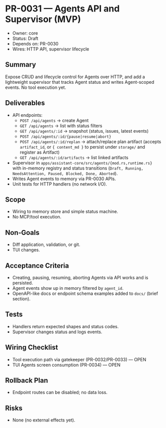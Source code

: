 # PR-0031 — Agents API and Supervisor (MVP)

- Owner: core
- Status: Draft
- Depends on: PR-0030
- Wires: HTTP API, supervisor lifecycle

## Summary
Expose CRUD and lifecycle control for Agents over HTTP, and add a lightweight supervisor that tracks Agent status and writes Agent-scoped events. No tool execution yet.

## Deliverables
- API endpoints:
  - `POST /api/agents` → create Agent
  - `GET /api/agents` → list with status filters
  - `GET /api/agents/:id` → snapshot (status, issues, latest events)
  - `POST /api/agents/:id/{pause|resume|abort}`
  - `POST /api/agents/:id/replan` → attach/replace plan artifact (accepts `artifact_id`, or `{ content_md }` to persist under `storage/` and register as Artifact)
  - `GET /api/agents/:id/artifacts` → list linked artifacts
- Supervisor in `apps/assistant-core/src/agents/{mod.rs,runtime.rs}` with in-memory registry and status transitions (`Draft, Running, NeedsAttention, Paused, Blocked, Done, Aborted`).
- Writes Agent events to memory via PR-0030 APIs.
- Unit tests for HTTP handlers (no network I/O).

## Scope
- Wiring to memory store and simple status machine.
- No MCP/tool execution.

## Non‑Goals
- Diff application, validation, or git.
- TUI changes.

## Acceptance Criteria
- Creating, pausing, resuming, aborting Agents via API works and is persisted.
- Agent events show up in memory filtered by `agent_id`.
- OpenAPI-like docs or endpoint schema examples added to `docs/` (brief section).

## Tests
- Handlers return expected shapes and status codes.
- Supervisor changes status and logs events.

## Wiring Checklist
- Tool execution path via gatekeeper (PR-0032/PR-0033) — OPEN
- TUI Agents screen consumption (PR-0034) — OPEN

## Rollback Plan
- Endpoint routes can be disabled; no data loss.

## Risks
- None (no external effects yet).
